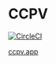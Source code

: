 # CCPV

[![CircleCI](https://circleci.com/gh/ccpv/ccpv.svg?style=svg)](https://circleci.com/gh/ccpv/ccpv)

[ccpv.app](https://ccpv.app)
